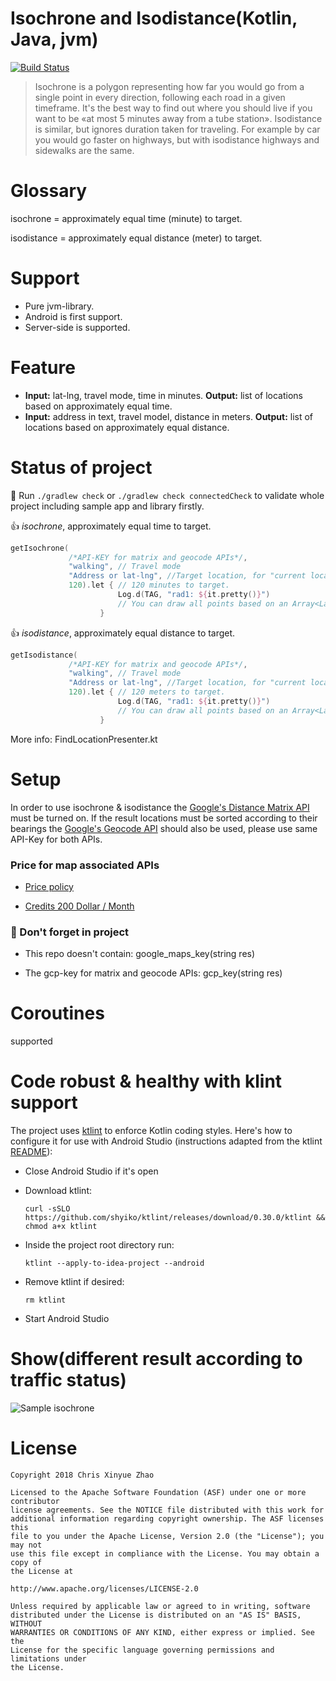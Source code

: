Isochrone and Isodistance(Kotlin, Java, jvm)
============================================

[![Build Status](https://travis-ci.com/XinyueZ/isochrone-isodistance.svg?token=pe7v7WLzsrqGjiNTXRMy&branch=master)](https://travis-ci.com/XinyueZ/isochrone-isodistance)

> Isochrone is a polygon representing how far you would go from a single point in every direction, following each road in a given timeframe. It's the best way to find out where you should live if you want to be «at most 5 minutes away from a tube station». Isodistance is similar, but ignores duration taken for traveling. For example by car you would go faster on highways, but with isodistance highways and sidewalks are the same.

# Glossary

isochrone = approximately equal time (minute) to target.

isodistance = approximately equal distance (meter) to target.

# Support

- Pure jvm-library.
- Android is first support.
- Server-side is supported.

# Feature

- **Input:** lat-lng, travel mode, time in minutes. **Output:** list of locations based on approximately equal time.
- **Input:** address in text, travel model, distance in meters. **Output:** list of locations based on approximately equal distance.

# Status of project

👷 Run `./gradlew check`  or  `./gradlew check connectedCheck` to validate whole project including sample app and library firstly.

👍 *isochrone*, approximately equal time to target.

``` kotlin
getIsochrone(
             /*API-KEY for matrix and geocode APIs*/, 
             "walking", // Travel mode 
             "Address or lat-lng", //Target location, for "current location" is a good use-case. 
             120).let { // 120 minutes to target.
                        Log.d(TAG, "rad1: ${it.pretty()}")
                        // You can draw all points based on an Array<LatLng> .
                    }
```


👍 *isodistance*, approximately equal distance to target.

``` kotlin
getIsodistance(
             /*API-KEY for matrix and geocode APIs*/,
             "walking", // Travel mode
             "Address or lat-lng", //Target location, for "current location" is a good use-case.
             120).let { // 120 meters to target.
                        Log.d(TAG, "rad1: ${it.pretty()}")
                        // You can draw all points based on an Array<LatLng> .
                    }
```


More info: FindLocationPresenter.kt

# Setup

In order to use isochrone & isodistance the [Google's Distance Matrix API](https://developers.google.com/maps/documentation/distance-matrix/start) must be turned on. If the result locations must be sorted according to their bearings the [Google's Geocode API](https://developers.google.com/maps/documentation/geocoding/start) should also be used, please use same API-Key for both APIs.

### Price for map associated APIs

- [Price policy](https://developers.google.com/maps/billing/understanding-cost-of-use)

- [Credits 200 Dollar / Month](https://cloud.google.com/maps-platform/pricing/sheet/?__utmx=-&__utmz=102347093.1534326730.1.1.utmcsr%3D%28direct%29%7Cutmccn%3D%28direct%29%7Cutmcmd%3D%28none%29&_ga=2.34177445.52834081.1534326545-1060443736.1534254902&__utmv=-&__utmk=196880428&__utma=102347093.1060443736.1534254902.1534326730.1534326730.1&__utmb=102347093.0.10.1534326730&__utmc=102347093)

### 🛑 Don't forget in project

- This repo doesn't contain: google_maps_key(string res)

- The gcp-key for matrix and geocode APIs: gcp_key(string res)


# Coroutines

supported

# Code robust & healthy with klint support
 
The project uses [ktlint](https://ktlint.github.io/) to enforce Kotlin coding styles.
Here's how to configure it for use with Android Studio (instructions adapted
from the ktlint [README](https://github.com/shyiko/ktlint/blob/master/README.md)):

- Close Android Studio if it's open

- Download ktlint:

  `curl -sSLO https://github.com/shyiko/ktlint/releases/download/0.30.0/ktlint && chmod a+x ktlint`

- Inside the project root directory run:

  `ktlint --apply-to-idea-project --android`

- Remove ktlint if desired:

  `rm ktlint`

- Start Android Studio

# Show(different result according to traffic status)

![Sample isochrone](./medium/sample.gif)

# License

```
Copyright 2018 Chris Xinyue Zhao

Licensed to the Apache Software Foundation (ASF) under one or more contributor
license agreements. See the NOTICE file distributed with this work for
additional information regarding copyright ownership. The ASF licenses this
file to you under the Apache License, Version 2.0 (the "License"); you may not
use this file except in compliance with the License. You may obtain a copy of
the License at

http://www.apache.org/licenses/LICENSE-2.0

Unless required by applicable law or agreed to in writing, software
distributed under the License is distributed on an "AS IS" BASIS, WITHOUT
WARRANTIES OR CONDITIONS OF ANY KIND, either express or implied. See the
License for the specific language governing permissions and limitations under
the License.
```
